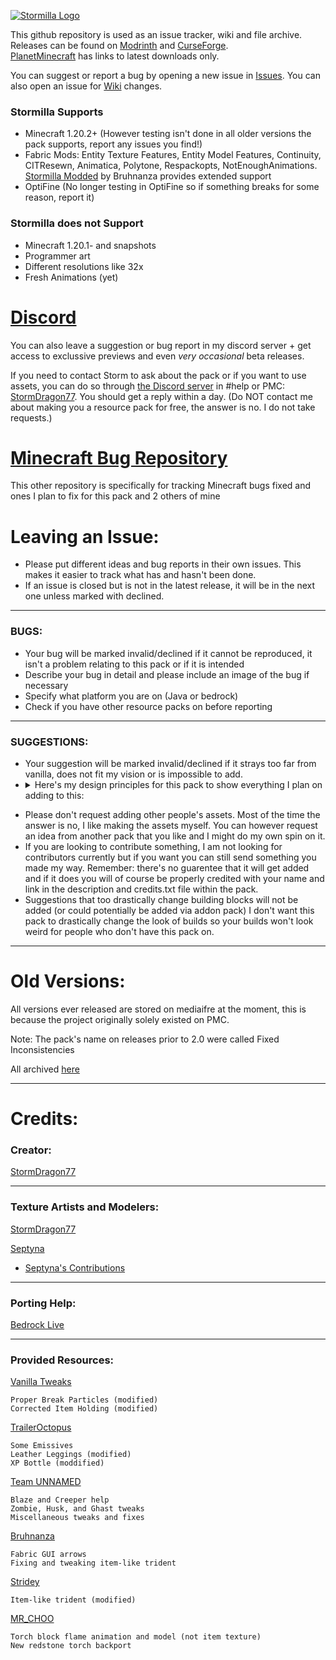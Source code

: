 [![Stormilla Logo](https://github.com/StormDragon77/Stormilla/blob/main/Files/images/imagehost/stormilla3Dlogo.png)](https://www.planetminecraft.com/texture-pack/fixed-inconsistencies/)

This github repository is used as an issue tracker, wiki and file archive. Releases can be found on [Modrinth](https://modrinth.com/resourcepack/stormilla) and [CurseForge](https://www.curseforge.com/minecraft/texture-packs/stormilla).<br>[PlanetMinecraft](https://www.planetminecraft.com/texture-pack/fixed-inconsistencies/) has links to latest downloads only.

You can suggest or report a bug by opening a new issue in [Issues](https://github.com/StormDragon77/Stormilla/issues). You can also open an issue for [Wiki](https://github.com/StormDragon77/Stormilla/wiki) changes.

### Stormilla Supports

- Minecraft 1.20.2+ (However testing isn't done in all older versions the pack supports, report any issues you find!)
- Fabric Mods: Entity Texture Features, Entity Model Features, Continuity, CITResewn, Animatica, Polytone, Respackopts, NotEnoughAnimations. [Stormilla Modded](https://modrinth.com/resourcepack/stormodda) by Bruhnanza provides extended support
- OptiFine (No longer testing in OptiFine so if something breaks for some reason, report it)

### Stormilla does not Support

- Minecraft 1.20.1- and snapshots
- Programmer art
- Different resolutions like 32x
- Fresh Animations (yet)

# [Discord](https://discord.gg/e5CKcu2G6c)
You can also leave a suggestion or bug report in my discord server + get access to exclussive previews and even *very occasional* beta releases.

If you need to contact Storm to ask about the pack or if you want to use assets, you can do so through [the Discord server](https://discord.gg/e5CKcu2G6c) in #help or PMC: [StormDragon77](https://www.planetminecraft.com/member/stormdragon77/). You should get a reply within a day. (Do NOT contact me about making you a resource pack for free, the answer is no. I do not take requests.)

# [Minecraft Bug Repository](https://github.com/StormDragon77/MCBugs)
This other repository is specifically for tracking Minecraft bugs fixed and ones I plan to fix for this pack and 2 others of mine

# Leaving an Issue:

- Please put different ideas and bug reports in their own issues. This makes it easier to track what has and hasn't been done.
- If an issue is closed but is not in the latest release, it will be in the next one unless marked with declined.

------------------------------
### BUGS:
- Your bug will be marked invalid/declined if it cannot be reproduced, it isn't a problem relating to this pack or if it is intended
- Describe your bug in detail and please include an image of the bug if necessary 
- Specify what platform you are on (Java or bedrock)
- Check if you have other resource packs on before reporting

------------------------------
### SUGGESTIONS:
- Your suggestion will be marked invalid/declined if it strays too far from vanilla, does not fit my vision or is impossible to add.
- <details><summary>Here's my design principles for this pack to show everything I plan on adding to this:</summary>
	- Fix Inconsistencies, fix every texture and model bug a resource pack can fix and also logical inconsistencies<br>
	- Art Style Consistency, Minecraft's current default pack isn't entirely consistent. Some models and textures look old whether they be over-detailed, under-detailed, have a messy color palette or are just a different art style. Some of these are on purpose such as diamond ore and the creeper due to their iconic look but I will still be updating those too anyway.<br>
	- Pixel Consistency, most of the game is already pixel consistent. There are just a few textures that have a different resolution compared to a block. If the pixels are not the same size as the ones on a normal block then it will be fixed if possible.<br>
	- Less Uniformity, most textures that is simply a recolor of an existing texture will be made more unique like the ore changes in 1.17 (as of right now, exceptions are things like wood planks, concrete, and terracotta.)<br>
	- Palette Consistency, Textures of the same material will have the same or a similar color palette (with possibly some exceptions such as iron block and anvil).<br>
	- Parity, Bedrock and java will be as similar as a resource pack allows.<br>
	- Slightly More Realism, Some things will be more realistic while not sacrificing the feel of vanilla.<br>
	- New Item Models, many items have a consistency problem like with the cauldron being 2D and composter 3D. They have no reason to be different. Some items also simply use the flat block texture instead of having a dedicated item texture. I'll be changing both of these.<br>
	- Vanilla Building Blocks, I may make tweaks to them but I will not be drastically changing them. I don't want your builds to look too different with this pack on.<br>
</details>

- Please don't request adding other people's assets. Most of the time the answer is no, I like making the assets myself. You can however request an idea from another pack that you like and I might do my own spin on it.
- If you are looking to contribute something, I am not looking for contributors currently but if you want you can still send something you made my way. Remember: there's no guarentee that it will get added and if it does you will of course be properly credited with your name and link in the description and credits.txt file within the pack.
- Suggestions that too drastically change building blocks will not be added (or could potentially be added via addon pack) I don't want this pack to drastically change the look of builds so your builds won't look weird for people who don't have this pack on.

------------------------------
# Old Versions:

All versions ever released are stored on mediaifre at the moment, this is because the project originally solely existed on PMC.

Note: The pack's name on releases prior to 2.0 were called Fixed Inconsistencies

All archived [here](https://www.mediafire.com/folder/kmjyxf2rvlv8o/Stormilla)

------------------------------
# Credits:

### Creator:

[StormDragon77](https://www.planetminecraft.com/member/stormdragon77)

-----------------------------------------------------------
### Texture Artists and Modelers:

[StormDragon77](https://www.planetminecraft.com/member/stormdragon77)

[Septyna](https://www.planetminecraft.com/member/septyna/)

- [Septyna's Contributions](https://github.com/StormDragon77/Stormilla/blob/main/Files/contributions.txt)

-----------------------------------------------------------
### Porting Help:

[Bedrock Live](https://www.planetminecraft.com/member/bedrock_live/)

-----------------------------------------------------------
### Provided Resources:

[Vanilla Tweaks](https://vanillatweaks.net/)

	Proper Break Particles (modified)
	Corrected Item Holding (modified)
	
[TrailerOctopus](https://www.planetminecraft.com/member/traileroctopus)

	Some Emissives
	Leather Leggings (modified)
	XP Bottle (moddified)
 
[Team UNNAMED](https://www.planetminecraft.com/member/team_unnamed/)

	Blaze and Creeper help
	Zombie, Husk, and Ghast tweaks
	Miscellaneous tweaks and fixes
 
[Bruhnanza](https://modrinth.com/user/Bruhnanza)

	Fabric GUI arrows
	Fixing and tweaking item-like trident

[Stridey](https://www.planetminecraft.com/member/stridey/)

	Item-like trident (modified)

[MR_CHOO](https://mrchoo.my.canva.site/)

	Torch block flame animation and model (not item texture)
	New redstone torch backport
